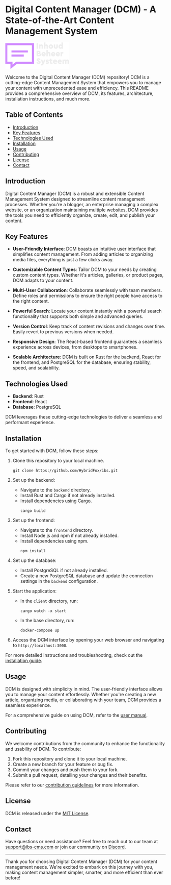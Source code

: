 # Digital Content Manager (DCM) - A State-of-the-Art Content Management System

<img src="logo.png" alt="logo" width="200"/>

Welcome to the Digital Content Manager (DCM) repository! DCM is a cutting-edge Content Management System that empowers you to manage your content with unprecedented ease and efficiency. This README provides a comprehensive overview of DCM, its features, architecture, installation instructions, and much more.

## Table of Contents

- [Introduction](#introduction)
- [Key Features](#key-features)
- [Technologies Used](#technologies-used)
- [Installation](#installation)
- [Usage](#usage)
- [Contributing](#contributing)
- [License](#license)
- [Contact](#contact)

## Introduction

Digital Content Manager (DCM) is a robust and extensible Content Management System designed to streamline content management processes. Whether you're a blogger, an enterprise managing a complex website, or an organization maintaining multiple websites, DCM provides the tools you need to efficiently organize, create, edit, and publish your content.

## Key Features

- **User-Friendly Interface**: DCM boasts an intuitive user interface that simplifies content management. From adding articles to organizing media files, everything is just a few clicks away.

- **Customizable Content Types**: Tailor DCM to your needs by creating custom content types. Whether it's articles, galleries, or product pages, DCM adapts to your content.

- **Multi-User Collaboration**: Collaborate seamlessly with team members. Define roles and permissions to ensure the right people have access to the right content.

- **Powerful Search**: Locate your content instantly with a powerful search functionality that supports both simple and advanced queries.

- **Version Control**: Keep track of content revisions and changes over time. Easily revert to previous versions when needed.

- **Responsive Design**: The React-based frontend guarantees a seamless experience across devices, from desktops to smartphones.

- **Scalable Architecture**: DCM is built on Rust for the backend, React for the frontend, and PostgreSQL for the database, ensuring stability, speed, and scalability.

## Technologies Used

- **Backend**: Rust
- **Frontend**: React
- **Database**: PostgreSQL

DCM leverages these cutting-edge technologies to deliver a seamless and performant experience.

## Installation

To get started with DCM, follow these steps:

1. Clone this repository to your local machine.
   ```shell
   git clone https://github.com/HybridFox/ibs.git
   ```

2. Set up the backend:
   - Navigate to the `backend` directory.
   - Install Rust and Cargo if not already installed.
   - Install dependencies using Cargo.
     ```shell
     cargo build
     ```

3. Set up the frontend:
   - Navigate to the `frontend` directory.
   - Install Node.js and npm if not already installed.
   - Install dependencies using npm.
     ```shell
     npm install
     ```

4. Set up the database:
   - Install PostgreSQL if not already installed.
   - Create a new PostgreSQL database and update the connection settings in the `backend` configuration.

5. Start the application:
   - In the `client` directory, run:
     ```shell
     cargo watch -x start
     ```
   - In the base directory, run:
     ```shell
     docker-compose up
     ```

6. Access the DCM interface by opening your web browser and navigating to `http://localhost:3000`.

For more detailed instructions and troubleshooting, check out the [installation guide](TODO.md).

## Usage

DCM is designed with simplicity in mind. The user-friendly interface allows you to manage your content effortlessly. Whether you're creating a new article, organizing media, or collaborating with your team, DCM provides a seamless experience.

For a comprehensive guide on using DCM, refer to the [user manual](TODO.md).

## Contributing

We welcome contributions from the community to enhance the functionality and usability of DCM. To contribute:

1. Fork this repository and clone it to your local machine.
2. Create a new branch for your feature or bug fix.
3. Commit your changes and push them to your fork.
4. Submit a pull request, detailing your changes and their benefits.

Please refer to our [contribution guidelines](TODO.md) for more information.

## License

DCM is released under the [MIT License](LICENSE.md).

## Contact

Have questions or need assistance? Feel free to reach out to our team at support@ibs-cms.com or join our community on [Discord](link-to-discord).
<!-- Stay updated with DCM news and announcements by following us on [Twitter](link-to-twitter) and [LinkedIn](link-to-linkedin). -->

---

Thank you for choosing Digital Content Manager (DCM) for your content management needs. We're excited to embark on this journey with you, making content management simpler, smarter, and more efficient than ever before!
